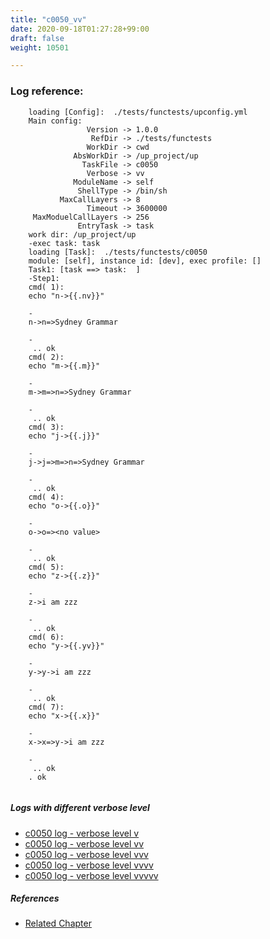 ```yaml
---
title: "c0050_vv"
date: 2020-09-18T01:27:28+99:00
draft: false
weight: 10501

---
```


### Log reference: <no value>

```
    loading [Config]:  ./tests/functests/upconfig.yml
    Main config:
                 Version -> 1.0.0
                  RefDir -> ./tests/functests
                 WorkDir -> cwd
              AbsWorkDir -> /up_project/up
                TaskFile -> c0050
                 Verbose -> vv
              ModuleName -> self
               ShellType -> /bin/sh
           MaxCallLayers -> 8
                 Timeout -> 3600000
     MaxModuelCallLayers -> 256
               EntryTask -> task
    work dir: /up_project/up
    -exec task: task
    loading [Task]:  ./tests/functests/c0050
    module: [self], instance id: [dev], exec profile: []
    Task1: [task ==> task:  ]
    -Step1:
    cmd( 1):
    echo "n->{{.nv}}"
    
    -
    n->n=>Sydney Grammar
    
    -
     .. ok
    cmd( 2):
    echo "m->{{.m}}"
    
    -
    m->m=>n=>Sydney Grammar
    
    -
     .. ok
    cmd( 3):
    echo "j->{{.j}}"
    
    -
    j->j=>m=>n=>Sydney Grammar
    
    -
     .. ok
    cmd( 4):
    echo "o->{{.o}}"
    
    -
    o->o=><no value>
    
    -
     .. ok
    cmd( 5):
    echo "z->{{.z}}"
    
    -
    z->i am zzz
    
    -
     .. ok
    cmd( 6):
    echo "y->{{.yv}}"
    
    -
    y->y->i am zzz
    
    -
     .. ok
    cmd( 7):
    echo "x->{{.x}}"
    
    -
    x->x=>y->i am zzz
    
    -
     .. ok
    . ok
    
```

##### Logs with different verbose level
* [c0050 log - verbose level v](../../logs/c0050_v)
* [c0050 log - verbose level vv](../../logs/c0050_vv)
* [c0050 log - verbose level vvv](../../logs/c0050_vvv)
* [c0050 log - verbose level vvvv](../../logs/c0050_vvvv)
* [c0050 log - verbose level vvvvv](../../logs/c0050_vvvvv)

##### References
* [Related Chapter](../../dvars/c0050)
